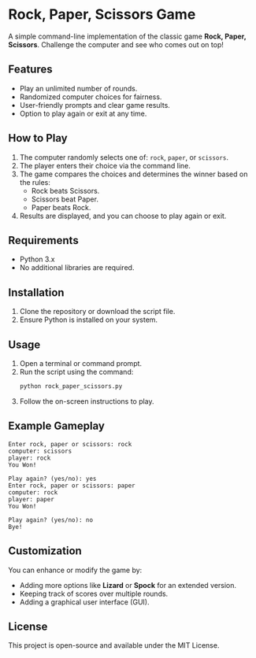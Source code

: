 # Rock, Paper, Scissors Game

A simple command-line implementation of the classic game **Rock, Paper, Scissors**. Challenge the computer and see who comes out on top!

## Features

- Play an unlimited number of rounds.
- Randomized computer choices for fairness.
- User-friendly prompts and clear game results.
- Option to play again or exit at any time.

## How to Play

1. The computer randomly selects one of: `rock`, `paper`, or `scissors`.
2. The player enters their choice via the command line.
3. The game compares the choices and determines the winner based on the rules:
   - Rock beats Scissors.
   - Scissors beat Paper.
   - Paper beats Rock.
4. Results are displayed, and you can choose to play again or exit.

## Requirements

- Python 3.x
- No additional libraries are required.

## Installation

1. Clone the repository or download the script file.
2. Ensure Python is installed on your system.

## Usage

1. Open a terminal or command prompt.
2. Run the script using the command:
   ```bash
   python rock_paper_scissors.py
   ```
3. Follow the on-screen instructions to play.

## Example Gameplay

```
Enter rock, paper or scissors: rock
computer: scissors
player: rock
You Won!

Play again? (yes/no): yes
Enter rock, paper or scissors: paper
computer: rock
player: paper
You Won!

Play again? (yes/no): no
Bye!
```

## Customization

You can enhance or modify the game by:
- Adding more options like **Lizard** or **Spock** for an extended version.
- Keeping track of scores over multiple rounds.
- Adding a graphical user interface (GUI).

## License

This project is open-source and available under the MIT License.
